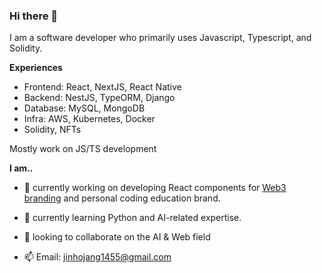 ### Hi there 👋

I am a software developer who primarily uses Javascript, Typescript, and Solidity.

**Experiences**
- Frontend: React, NextJS, React Native
- Backend: NestJS, TypeORM, Django
- Database: MySQL, MongoDB
- Infra: AWS, Kubernetes, Docker
- Solidity, NFTs

Mostly work on JS/TS development

**I am..**

- 🔭 currently working on developing React components for [Web3 branding](https://github.com/acid-info/lsd) and personal coding education brand.

- 🌱 currently learning Python and AI-related expertise.

- 👯 looking to collaborate on the AI & Web field

- 📫 Email: jinhojang1455@gmail.com
